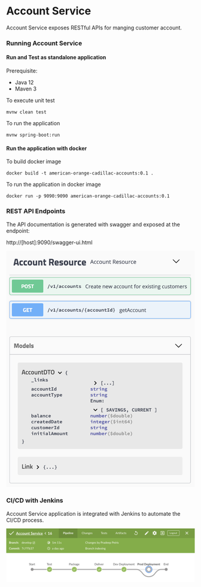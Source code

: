 # Account Service
Account Service exposes RESTful APIs for manging customer account.

### Running Account Service
#### Run and Test as standalone application 

Prerequisite:
- Java 12
- Maven 3

To execute unit test
```
mvnw clean test
```

To run the application
```
mvnw spring-boot:run
```

#### Run the application with docker
To build docker image
```
docker build -t american-orange-cadillac-accounts:0.1 .
``` 

To run the application in docker image
```
docker run -p 9090:9090 american-orange-cadillac-accounts:0.1 
```

### REST API Endpoints
The API documentation is generated with swagger and exposed at the endpoint:

http://[host]:9090/swagger-ui.html

![](docs/images/account_api.png)

### CI/CD with Jenkins

Account Service application is integrated with Jenkins to automate the CI/CD process.

![](docs/images/account_ci.png)